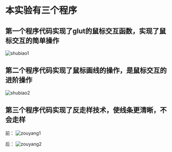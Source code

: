 # 本实验有三个程序
## 第一个程序代码实现了glut的鼠标交互函数，实现了鼠标交互的简单操作
![shubiao1](https://user-images.githubusercontent.com/87750093/174420797-949ebae3-1d3f-4a8a-9ca6-4f7ffeb4382e.png)

## 第二个程序代码实现了鼠标画线的操作，是鼠标交互的进阶操作
![shubiao2](https://user-images.githubusercontent.com/87750093/174420801-b877ef82-653b-4db4-ac0b-3c1ca251445e.png)

## 第三个程序代码实现了反走样技术，使线条更清晰，不会走样
前：
![zouyang1](https://user-images.githubusercontent.com/87750093/174420811-e59db229-5fe0-4daf-804c-06b0a351e0a8.png)

后：
![zouyang2](https://user-images.githubusercontent.com/87750093/174420815-642b3690-7c4b-4cc0-a97f-b1d6be9b10b7.png)
